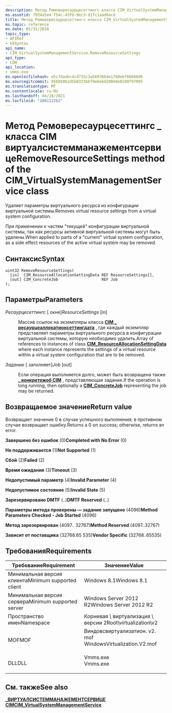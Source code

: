 ```yaml
---
description: Метод Ремовересаурцесеттингс класса CIM_VirtualSystemManagementService — удаляет параметры виртуального ресурса из конфигурации виртуальной системы.
ms.assetid: 7934a5e4-f54c-43fd-9ec3-d1fc1aad0acd
title: Метод Ремовересаурцесеттингс класса CIM_VirtualSystemManagementService
ms.topic: reference
ms.date: 05/31/2018
topic_type:
- APIRef
- kbSyntax
api_name:
- CIM_VirtualSystemManagementService.RemoveResourceSettings
api_type:
- COM
api_location:
- vmms.exe
ms.openlocfilehash: e5c7daabcdcd732c3a5693664e1768ebf66668d6
ms.sourcegitcommit: 95685061d5b0333bbf9e6ebd208dde8190f97005
ms.translationtype: MT
ms.contentlocale: ru-RU
ms.lasthandoff: 04/28/2021
ms.locfileid: "108112262"
---
```

# <a name="removeresourcesettings-method-of-the-cim_virtualsystemmanagementservice-class"></a><span data-ttu-id="0f3aa-103">Метод Ремовересаурцесеттингс \_ класса CIM виртуалсистемманажементсервице</span><span class="sxs-lookup"><span data-stu-id="0f3aa-103">RemoveResourceSettings method of the CIM\_VirtualSystemManagementService class</span></span>

<span data-ttu-id="0f3aa-104">Удаляет параметры виртуального ресурса из конфигурации виртуальной системы.</span><span class="sxs-lookup"><span data-stu-id="0f3aa-104">Removes virtual resource settings from a virtual system configuration.</span></span>

<span data-ttu-id="0f3aa-105">При применении к частям "текущей" конфигурации виртуальной системы, так как ресурсы активной виртуальной системы могут быть удалены.</span><span class="sxs-lookup"><span data-stu-id="0f3aa-105">When applied to parts of a "current" virtual system configuration, as a side effect resources of the active virtual system may be removed.</span></span>

## <a name="syntax"></a><span data-ttu-id="0f3aa-106">Синтаксис</span><span class="sxs-lookup"><span data-stu-id="0f3aa-106">Syntax</span></span>


```mof
uint32 RemoveResourceSettings(
  [in]  CIM_ResourceAllocationSettingData REF ResourceSettings[],
  [out] CIM_ConcreteJob                   REF Job
);
```



## <a name="parameters"></a><span data-ttu-id="0f3aa-107">Параметры</span><span class="sxs-lookup"><span data-stu-id="0f3aa-107">Parameters</span></span>

<dl> <dt>

<span data-ttu-id="0f3aa-108">*Ресаурцесеттингс* \[ окне\]</span><span class="sxs-lookup"><span data-stu-id="0f3aa-108">*ResourceSettings* \[in\]</span></span>
</dt> <dd>

<span data-ttu-id="0f3aa-109">Массив ссылок на экземпляры класса [**CIM \_ ресаурцеаллокатионсеттингдата**](cim-resourceallocationsettingdata.md) , где каждый экземпляр представляет параметры виртуального ресурса в конфигурации виртуальной системы, которую необходимо удалить.</span><span class="sxs-lookup"><span data-stu-id="0f3aa-109">Array of references to instances of class [**CIM\_ResourceAllocationSettingData**](cim-resourceallocationsettingdata.md) where each instance represents the settings of a virtual resource within a virtual system configuration that are to be removed.</span></span>

</dd> <dt>

<span data-ttu-id="0f3aa-110">*Задание* \[ заполняет\]</span><span class="sxs-lookup"><span data-stu-id="0f3aa-110">*Job* \[out\]</span></span>
</dt> <dd>

<span data-ttu-id="0f3aa-111">Если операция выполняется долго, может быть возвращена также [**\_ конкретежоб CIM**](cim-concretejob.md) , представляющая задание.</span><span class="sxs-lookup"><span data-stu-id="0f3aa-111">If the operation is long running, then optionally a [**CIM\_ConcreteJob**](cim-concretejob.md) representing the job may be returned.</span></span>

</dd> </dl>

## <a name="return-value"></a><span data-ttu-id="0f3aa-112">Возвращаемое значение</span><span class="sxs-lookup"><span data-stu-id="0f3aa-112">Return value</span></span>

<span data-ttu-id="0f3aa-113">Возвращает значение 0 в случае успешного выполнения; в противном случае возвращает ошибку.</span><span class="sxs-lookup"><span data-stu-id="0f3aa-113">Returns a 0 on success; otherwise, returns an error.</span></span>

<dl> <dt>

<span data-ttu-id="0f3aa-114">**Завершено без ошибок** (0)</span><span class="sxs-lookup"><span data-stu-id="0f3aa-114">**Completed with No Error** (0)</span></span>
</dt> <dt>

<span data-ttu-id="0f3aa-115">**Не поддерживается** (1)</span><span class="sxs-lookup"><span data-stu-id="0f3aa-115">**Not Supported** (1)</span></span>
</dt> <dt>

<span data-ttu-id="0f3aa-116">**Сбой** (2)</span><span class="sxs-lookup"><span data-stu-id="0f3aa-116">**Failed** (2)</span></span>
</dt> <dt>

<span data-ttu-id="0f3aa-117">**Время ожидания** (3)</span><span class="sxs-lookup"><span data-stu-id="0f3aa-117">**Timeout** (3)</span></span>
</dt> <dt>

<span data-ttu-id="0f3aa-118">**Недопустимый параметр** (4)</span><span class="sxs-lookup"><span data-stu-id="0f3aa-118">**Invalid Parameter** (4)</span></span>
</dt> <dt>

<span data-ttu-id="0f3aa-119">**Недопустимое состояние** (5)</span><span class="sxs-lookup"><span data-stu-id="0f3aa-119">**Invalid State** (5)</span></span>
</dt> <dt>

<span data-ttu-id="0f3aa-120">**Зарезервировано DMTF** (..)</span><span class="sxs-lookup"><span data-stu-id="0f3aa-120">**DMTF Reserved** (..)</span></span>
</dt> <dt>

<span data-ttu-id="0f3aa-121">**Параметры метода проверены — задание запущено** (4096)</span><span class="sxs-lookup"><span data-stu-id="0f3aa-121">**Method Parameters Checked - Job Started** (4096)</span></span>
</dt> <dt>

<span data-ttu-id="0f3aa-122">**Метод зарезервирован** (4097.. 32767)</span><span class="sxs-lookup"><span data-stu-id="0f3aa-122">**Method Reserved** (4097..32767)</span></span>
</dt> <dt>

<span data-ttu-id="0f3aa-123">**Зависит от поставщика** (32768.65 535)</span><span class="sxs-lookup"><span data-stu-id="0f3aa-123">**Vendor Specific** (32768..65535)</span></span>
</dt> </dl>

## <a name="requirements"></a><span data-ttu-id="0f3aa-124">Требования</span><span class="sxs-lookup"><span data-stu-id="0f3aa-124">Requirements</span></span>



| <span data-ttu-id="0f3aa-125">Требование</span><span class="sxs-lookup"><span data-stu-id="0f3aa-125">Requirement</span></span> | <span data-ttu-id="0f3aa-126">Значение</span><span class="sxs-lookup"><span data-stu-id="0f3aa-126">Value</span></span> |
|-------------------------------------|---------------------------------------------------------------------------------------------------------|
| <span data-ttu-id="0f3aa-127">Минимальная версия клиента</span><span class="sxs-lookup"><span data-stu-id="0f3aa-127">Minimum supported client</span></span><br/> | <span data-ttu-id="0f3aa-128">Windows 8.1</span><span class="sxs-lookup"><span data-stu-id="0f3aa-128">Windows 8.1</span></span><br/>                                                                                  |
| <span data-ttu-id="0f3aa-129">Минимальная версия сервера</span><span class="sxs-lookup"><span data-stu-id="0f3aa-129">Minimum supported server</span></span><br/> | <span data-ttu-id="0f3aa-130">Windows Server 2012 R2</span><span class="sxs-lookup"><span data-stu-id="0f3aa-130">Windows Server 2012 R2</span></span><br/>                                                                       |
| <span data-ttu-id="0f3aa-131">Пространство имен</span><span class="sxs-lookup"><span data-stu-id="0f3aa-131">Namespace</span></span><br/>                | <span data-ttu-id="0f3aa-132">Корневая \\ виртуализация \\ версии 2</span><span class="sxs-lookup"><span data-stu-id="0f3aa-132">Root\\virtualization\\v2</span></span><br/>                                                                     |
| <span data-ttu-id="0f3aa-133">MOF</span><span class="sxs-lookup"><span data-stu-id="0f3aa-133">MOF</span></span><br/>                      | <dl> <span data-ttu-id="0f3aa-134"><dt>Виндовсвиртуализатион. v2. mof</dt></span><span class="sxs-lookup"><span data-stu-id="0f3aa-134"><dt>WindowsVirtualization.V2.mof</dt></span></span> </dl> |
| <span data-ttu-id="0f3aa-135">DLL</span><span class="sxs-lookup"><span data-stu-id="0f3aa-135">DLL</span></span><br/>                      | <dl> <span data-ttu-id="0f3aa-136"><dt>Vmms.exe</dt></span><span class="sxs-lookup"><span data-stu-id="0f3aa-136"><dt>Vmms.exe</dt></span></span> </dl>                     |



## <a name="see-also"></a><span data-ttu-id="0f3aa-137">См. также</span><span class="sxs-lookup"><span data-stu-id="0f3aa-137">See also</span></span>

<dl> <dt>

[<span data-ttu-id="0f3aa-138">**\_ВИРТУАЛСИСТЕММАНАЖЕМЕНТСЕРВИЦЕ CIM**</span><span class="sxs-lookup"><span data-stu-id="0f3aa-138">**CIM\_VirtualSystemManagementService**</span></span>](cim-virtualsystemmanagementservice.md)
</dt> </dl>

 

 




